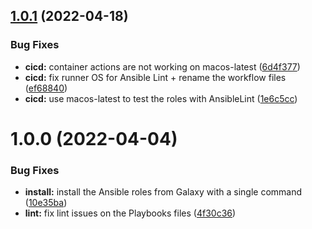 ## [1.0.1](https://github.com/timoa/cdkit.ansible/compare/v1.0.0...v1.0.1) (2022-04-18)


### Bug Fixes

* **cicd:** container actions are not working on macos-latest ([6d4f377](https://github.com/timoa/cdkit.ansible/commit/6d4f3771ac1fb0b212b1c2795260ebdefd4f995e))
* **cicd:** fix runner OS for Ansible Lint + rename the workflow files ([ef68840](https://github.com/timoa/cdkit.ansible/commit/ef688401f91490dc5d883c9985d628df3a1057f9))
* **cicd:** use macos-latest to test the roles with AnsibleLint ([1e6c5cc](https://github.com/timoa/cdkit.ansible/commit/1e6c5cc06f392e5bddec67be5d8447660054aad0))

# 1.0.0 (2022-04-04)


### Bug Fixes

* **install:** install the Ansible roles from Galaxy with a single command ([10e35ba](https://github.com/timoa/cdkit.ansible/commit/10e35ba1b3c6da1710d6ce87c0105d15704e8459))
* **lint:** fix lint issues on the Playbooks files ([4f30c36](https://github.com/timoa/cdkit.ansible/commit/4f30c36646949d6046ece1c96d45adb037d896a9))
